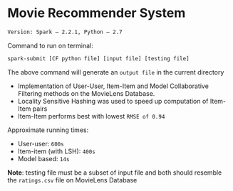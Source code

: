 # Movie Recommender System

```html
Version: Spark – 2.2.1, Python – 2.7
```

Command to run on terminal:

```html
spark-submit [CF python file] [input file] [testing file]
```

The above command will generate an `output file` in the current directory 

- Implementation of User-User, Item-Item and Model Collaborative Filtering methods on the MovieLens Database.
- Locality Sensitive Hashing was used to speed up computation of Item-Item pairs
- Item-Item performs best with lowest `RMSE of 0.94`

Approximate running times:

- User-user: `600s`
- Item-item (with LSH): `400s`
- Model based: `14s`

__Note__: testing file must be a subset of input file and both should resemble the `ratings.csv` file on MovieLens Database
